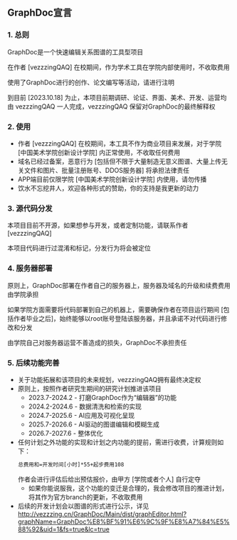 ## GraphDoc宣言

### 1. 总则

GraphDoc是一个快速编辑关系图谱的工具型项目

在作者 [vezzzingQAQ] 在校期间，作为学术工具在学院内部使用时，不收取费用

使用了GraphDoc进行的创作、论文编写等活动，请进行注明

到目前 [2023.10.18] 为止，本项目前期调研、论证、界面、美术、开发、运营均由 vezzzingQAQ 一人完成，vezzzingQAQ 保留对GraphDoc的最终解释权

### 2. 使用

* 作者 [vezzzingQAQ] 在校期间，本工具不作为商业项目来发展，对于学院 [中国美术学院创新设计学院] 内正常使用，不收取任何费用
* 域名已经过备案，恶意行为 [包括但不限于大量制造无意义图谱、大量上传无关文件和图片、批量注册账号、DDOS服务器] 将承担法律责任
* APP端目前仅限学院  [中国美术学院创新设计学院] 内使用，请勿传播
* 饮水不忘挖井人，欢迎各种形式的赞助，你的支持是我更新的动力

### 3. 源代码分发

本项目目前不开源，如果想参与开发，或者定制功能，请联系作者 [vezzzingQAQ]

本项目代码进行过混淆和标记，分发行为将会被定位

### 4. 服务器部署

原则上，GraphDoc部署在作者自己的服务器上，服务器及域名的升级和续费费用由学院承担

如果学院方面需要将代码部署到自己的机器上，需要确保作者在项目运行期间 [包括作者毕业之后]，始终能够以root账号登陆该服务器，并且承诺不对代码进行修改和分发

由学院自己对服务器运营不善造成的损失，GraphDoc不承担责任

### 5. 后续功能完善

* 关于功能拓展和该项目的未来规划，vezzzingQAQ拥有最终决定权
* 原则上，按照作者研究生期间的研究计划推进该项目
    * 2023.7-2024.2 - 打磨GraphDoc作为“编辑器”的功能
    * 2024.2-2024.6 - 数据清洗和检索的实现
    * 2024.7-2025.6 - AI应用及可视化呈现
    * 2025.7-2026.6 - AI驱动的图谱编辑和模糊生成
    * 2026.7-2027.6 - 整体优化
* 任何计划之外功能的实现和计划之内功能的提前，需进行收费，计算规则如下：
    ```txt
    总费用和=开发时间[小时]*55+起步费用108
    ```
    作者会进行评估后给出预估报价，由甲方 [学院或者个人] 自行定夺
    * 如果你能说服我，这个功能的变迁是合理的，我会修改项目的推进计划，将其作为官方branch的更新，不收取费用
* 后续的开发计划会以图谱的形式进行公示，详见
    http://vezzzing.cn/GraphDoc/Main/dist/graphEditor.html?graphName=GraphDoc%E8%BF%91%E6%9C%9F%E8%A7%84%E5%88%92&uid=1&fs=true&lc=true